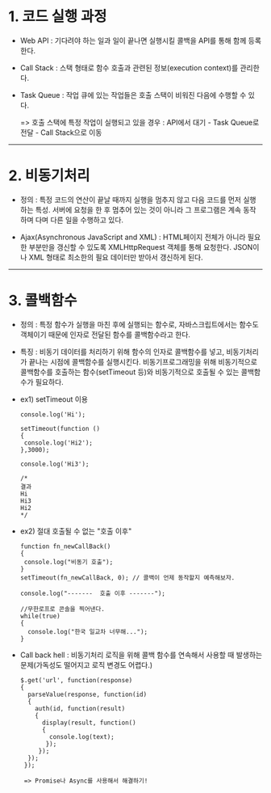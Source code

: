 # 1. 코드 실행 과정

  * Web API : 기다려야 하는 일과 일이 끝나면 실행시킬 콜백을 API를 통해 함께 등록한다.

  * Call Stack : 스택 형태로 함수 호출과 관련된 정보(execution context)를 관리한다.

  * Task Queue : 작업 큐에 있는 작업들은 호출 스택이 비워진 다음에 수행할 수 있다.
  
    => 호출 스택에 특정 작업이 실행되고 있을 경우 : API에서 대기 - Task Queue로 전달 - Call Stack으로 이동


------
 
# 2. 비동기처리
  
  * 정의 : 특정 코드의 연산이 끝날 때까지 실행을 멈추지 않고 다음 코드를 먼저 실행하는 특성. 서버에 요청을 한 후 멈추어 있는 것이 아니라 그 프로그램은 계속 동작하며 다며 다른 일을 수행하고 있다.
  
  * Ajax(Asynchronous JavaScript and XML) : HTML페이지 전체가 아니라 필요한 부분만을 갱신할 수 있도록 XMLHttpRequest 객체를 통해 요청한다. JSON이나 XML 형태로 최소한의 필요 데이터만 받아서 갱신하게 된다.
  
------

# 3. 콜백함수

  * 정의 : 특정 함수가 실행을 마친 후에 실행되는 함수로, 자바스크립트에서는 함수도 객체이기 때문에 인자로 전달된 함수를 콜백함수라고 한다.
  
  * 특징 : 비동기 데이터를 처리하기 위해 함수의 인자로 콜백함수를 넣고, 비동기처리가 끝나는 시점에 콜백함수를 실행시킨다. 비동기프로그래밍을 위해 비동기적으로 콜백함수를 호출하는 함수(setTimeout 등)와 비동기적으로 호출될 수 있는 콜백함수가 필요하다.
  
  * ex1) setTimeout 이용
  
        console.log('Hi');
 
        setTimeout(function ()
        {
         console.log('Hi2');
        },3000);
 
        console.log('Hi3');
 
        /*
        결과
        Hi
        Hi3
        Hi2
        */
  
  
  * ex2) 절대 호출될 수 없는 "호출 이후"
  
        function fn_newCallBack()
        {
         console.log("비동기 호출");
        }
        setTimeout(fn_newCallBack, 0); // 콜백이 언제 동작할지 예측해보자.

        console.log("-------  호출 이후 -------");

        //무한로프로 콘솔을 찍어낸다.
        while(true)
        {
          console.log("한국 일교차 너무해...");
        }
        
  * Call back hell : 비동기처리 로직을 위해 콜백 함수를 연속해서 사용할 때 발생하는 문제(가독성도 떨어지고 로직 변경도 어렵다.)
  
        $.get('url', function(response)
        {
          parseValue(response, function(id) 
          {
            auth(id, function(result) 
            {
              display(result, function() 
              {
                console.log(text);
               });
             });
          });
         });
         
         => Promise나 Async를 사용해서 해결하기!
